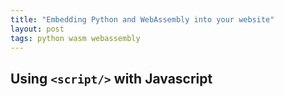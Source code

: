 ```yaml
---
title: "Embedding Python and WebAssembly into your website"
layout: post
tags: python wasm webassembly
---
```


<!-- ## Using `<iframe/>`
```html
<iframe
  src="https://jupyterlite.github.io/demo/repl/index.html"
  width="100%"
  height="300px"
></iframe>
```
<iframe
  src="https://jupyterlite.github.io/demo/repl/index.html?kernel=python&theme=JupyterLab Dark"
  width="100%"
  height="300px"
></iframe> -->

## Using `<script/>` with Javascript

```html
```
<script type="text/javascript">
async function main() {
  var pyodide = await loadPyodide();
  await pyodide.loadPackage("micropip");
  const micropip = pyodide.pyimport("micropip");
  await micropip.install("matplotlib")
  await micropip.install("numpy")
  console.log(pyodide.runPython(`
    import matplotlib
    matplotlib.use("module://matplotlib_pyodide.html5_canvas_backend")
    import matplotlib.pyplot as plt
    import numpy as np
    plt.plot(np.arange(100), np.arange(100)**2)
    plt.show()
  `));
};
main();
</script>